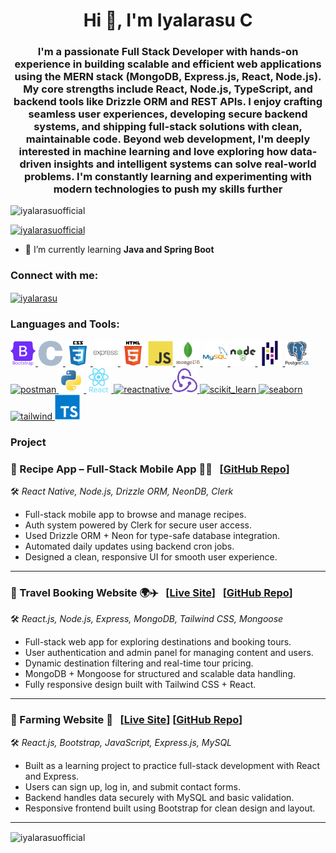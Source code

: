 <h1 align="center">Hi 👋, I'm Iyalarasu C</h1>
<h3 align="center">I'm a passionate Full Stack Developer with hands-on experience in building scalable and efficient web applications using the MERN stack (MongoDB, Express.js, React, Node.js). My core strengths include React, Node.js, TypeScript, and backend tools like Drizzle ORM and REST APIs. I enjoy crafting seamless user experiences, developing secure backend systems, and shipping full-stack solutions with clean, maintainable code. Beyond web development, I'm deeply interested in machine learning and love exploring how data-driven insights and intelligent systems can solve real-world problems. I'm constantly learning and experimenting with modern technologies to push my skills further</h3>

<p align="left"> <img src="https://komarev.com/ghpvc/?username=iyalarasuofficial&label=Profile%20views&color=0e75b6&style=flat" alt="iyalarasuofficial" /> </p>

<p align="left"> <a href="https://github.com/ryo-ma/github-profile-trophy"><img src="https://github-profile-trophy.vercel.app/?username=iyalarasuofficial" alt="iyalarasuofficial" /></a> </p>

- 🌱 I’m currently learning **Java and Spring Boot**

<h3 align="left">Connect with me:</h3>
<p align="left">
<a href="https://linkedin.com/in/iyalarasu" target="blank"><img align="center" src="https://raw.githubusercontent.com/rahuldkjain/github-profile-readme-generator/master/src/images/icons/Social/linked-in-alt.svg" alt="iyalarasu" height="30" width="40" /></a>
</p>

<h3 align="left">Languages and Tools:</h3>
<p align="left"> <a href="https://getbootstrap.com" target="_blank" rel="noreferrer"> <img src="https://raw.githubusercontent.com/devicons/devicon/master/icons/bootstrap/bootstrap-plain-wordmark.svg" alt="bootstrap" width="40" height="40"/> </a> <a href="https://www.cprogramming.com/" target="_blank" rel="noreferrer"> <img src="https://raw.githubusercontent.com/devicons/devicon/master/icons/c/c-original.svg" alt="c" width="40" height="40"/> </a> <a href="https://www.w3schools.com/css/" target="_blank" rel="noreferrer"> <img src="https://raw.githubusercontent.com/devicons/devicon/master/icons/css3/css3-original-wordmark.svg" alt="css3" width="40" height="40"/> </a> <a href="https://expressjs.com" target="_blank" rel="noreferrer"> <img src="https://raw.githubusercontent.com/devicons/devicon/master/icons/express/express-original-wordmark.svg" alt="express" width="40" height="40"/> </a> <a href="https://www.w3.org/html/" target="_blank" rel="noreferrer"> <img src="https://raw.githubusercontent.com/devicons/devicon/master/icons/html5/html5-original-wordmark.svg" alt="html5" width="40" height="40"/> </a> <a href="https://developer.mozilla.org/en-US/docs/Web/JavaScript" target="_blank" rel="noreferrer"> <img src="https://raw.githubusercontent.com/devicons/devicon/master/icons/javascript/javascript-original.svg" alt="javascript" width="40" height="40"/> </a> <a href="https://www.mongodb.com/" target="_blank" rel="noreferrer"> <img src="https://raw.githubusercontent.com/devicons/devicon/master/icons/mongodb/mongodb-original-wordmark.svg" alt="mongodb" width="40" height="40"/> </a> <a href="https://www.mysql.com/" target="_blank" rel="noreferrer"> <img src="https://raw.githubusercontent.com/devicons/devicon/master/icons/mysql/mysql-original-wordmark.svg" alt="mysql" width="40" height="40"/> </a> <a href="https://nodejs.org" target="_blank" rel="noreferrer"> <img src="https://raw.githubusercontent.com/devicons/devicon/master/icons/nodejs/nodejs-original-wordmark.svg" alt="nodejs" width="40" height="40"/> </a> <a href="https://pandas.pydata.org/" target="_blank" rel="noreferrer"> <img src="https://raw.githubusercontent.com/devicons/devicon/2ae2a900d2f041da66e950e4d48052658d850630/icons/pandas/pandas-original.svg" alt="pandas" width="40" height="40"/> </a> <a href="https://www.postgresql.org" target="_blank" rel="noreferrer"> <img src="https://raw.githubusercontent.com/devicons/devicon/master/icons/postgresql/postgresql-original-wordmark.svg" alt="postgresql" width="40" height="40"/> </a> <a href="https://postman.com" target="_blank" rel="noreferrer"> <img src="https://www.vectorlogo.zone/logos/getpostman/getpostman-icon.svg" alt="postman" width="40" height="40"/> </a> <a href="https://www.python.org" target="_blank" rel="noreferrer"> <img src="https://raw.githubusercontent.com/devicons/devicon/master/icons/python/python-original.svg" alt="python" width="40" height="40"/> </a> <a href="https://reactjs.org/" target="_blank" rel="noreferrer"> <img src="https://raw.githubusercontent.com/devicons/devicon/master/icons/react/react-original-wordmark.svg" alt="react" width="40" height="40"/> </a> <a href="https://reactnative.dev/" target="_blank" rel="noreferrer"> <img src="https://reactnative.dev/img/header_logo.svg" alt="reactnative" width="40" height="40"/> </a> <a href="https://redux.js.org" target="_blank" rel="noreferrer"> <img src="https://raw.githubusercontent.com/devicons/devicon/master/icons/redux/redux-original.svg" alt="redux" width="40" height="40"/> </a> <a href="https://scikit-learn.org/" target="_blank" rel="noreferrer"> <img src="https://upload.wikimedia.org/wikipedia/commons/0/05/Scikit_learn_logo_small.svg" alt="scikit_learn" width="40" height="40"/> </a> <a href="https://seaborn.pydata.org/" target="_blank" rel="noreferrer"> <img src="https://seaborn.pydata.org/_images/logo-mark-lightbg.svg" alt="seaborn" width="40" height="40"/> </a> <a href="https://tailwindcss.com/" target="_blank" rel="noreferrer"> <img src="https://www.vectorlogo.zone/logos/tailwindcss/tailwindcss-icon.svg" alt="tailwind" width="40" height="40"/> </a> <a href="https://www.typescriptlang.org/" target="_blank" rel="noreferrer"> <img src="https://raw.githubusercontent.com/devicons/devicon/master/icons/typescript/typescript-original.svg" alt="typescript" width="40" height="40"/> </a> </p>

<h3 align="left">Project</h3>

### 🔹 Recipe App – Full-Stack Mobile App 📱🍲 &nbsp; [[GitHub Repo](https://github.com/iyalarasuofficial/Recipe-Mobile-App)]
🛠️ *React Native, Node.js, Drizzle ORM, NeonDB, Clerk*

- Full-stack mobile app to browse and manage recipes.
- Auth system powered by Clerk for secure user access.
- Used Drizzle ORM + Neon for type-safe database integration.
- Automated daily updates using backend cron jobs.
- Designed a clean, responsive UI for smooth user experience.
  
------
### 🔹 Travel Booking Website 🌍✈️ &nbsp; [[Live Site](https://travel-booking-nu.vercel.app/)] &nbsp; [[GitHub Repo](https://github.com/iyalarasuofficial/travel-booking-app)]
🛠️ *React.js, Node.js, Express, MongoDB, Tailwind CSS, Mongoose*

- Full-stack web app for exploring destinations and booking tours.
- User authentication and admin panel for managing content and users.
- Dynamic destination filtering and real-time tour pricing.
- MongoDB + Mongoose for structured and scalable data handling.
- Fully responsive design built with Tailwind CSS + React.

------
### 🔹 Farming Website 🌿 &nbsp; [[Live Site](https://forming-website-client.vercel.app/)] [[GitHub Repo](https://github.com/iyalarasuofficial/forming-website)]
🛠️ *React.js, Bootstrap, JavaScript, Express.js, MySQL*

- Built as a learning project to practice full-stack development with React and Express.
- Users can sign up, log in, and submit contact forms.
- Backend handles data securely with MySQL and basic validation.
- Responsive frontend built using Bootstrap for clean design and layout.
--------


<p><img align="center" src="https://github-readme-streak-stats.herokuapp.com/?user=iyalarasuofficial&" alt="iyalarasuofficial" /></p>
